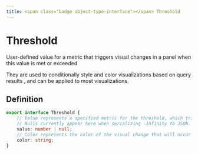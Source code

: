```yaml
---
title: <span class="badge object-type-interface"></span> Threshold
---
```

# <span class="badge object-type-interface"></span> Threshold

User-defined value for a metric that triggers visual changes in a panel when this value is met or exceeded

They are used to conditionally style and color visualizations based on query results , and can be applied to most visualizations.

## Definition

```typescript
export interface Threshold {
	// Value represents a specified metric for the threshold, which triggers a visual change in the dashboard when this value is met or exceeded.
	// Nulls currently appear here when serializing -Infinity to JSON.
	value: number | null;
	// Color represents the color of the visual change that will occur in the dashboard when the threshold value is met or exceeded.
	color: string;
}

```
